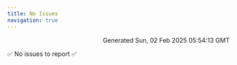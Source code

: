```yaml
---
title: No Issues
navigation: true
---
```


<p style="text-align:right;color:#cccs">
Generated Sun, 02 Feb 2025 05:54:13 GMT
</p>
<p>✅ No issues to report ✅</p>



